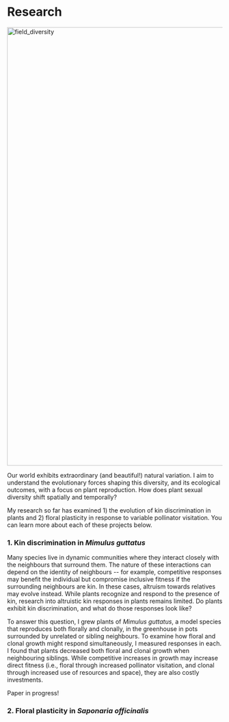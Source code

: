 # Research

<img width="1025" alt="field_diversity" src="https://github.com/isabeaulewis/isabeaulewis.github.io/assets/122393362/c41cd55d-eacf-4238-8112-a2eda88eff09">

Our world exhibits extraordinary (and beautiful!) natural variation. I aim to understand the evolutionary forces shaping this diversity, and its ecological outcomes, with a focus on plant reproduction. How does plant sexual diversity shift spatially and temporally?
<br>

My research so far has examined 1) the evolution of kin discrimination in plants and 2) floral plasticity in response to variable pollinator visitation. You can learn more about each of these projects below.
<br>

### 1. Kin discrimination in _Mimulus guttatus_

Many species live in dynamic communities where they interact closely with the neighbours that surround them. The nature of these interactions can depend on the identity of neighbours -- for example, competitive responses may benefit the individual but compromise inclusive fitness if the surrounding neighbours are kin. In these cases, altruism towards relatives may evolve instead. While plants recognize and respond to the presence of kin, research into altruistic kin responses in plants remains limited. Do plants exhibit kin discrimination, and what do those responses look like?
<br>

To answer this question, I grew plants of _Mimulus guttatus_, a model species that reproduces both florally and clonally, in the greenhouse in pots surrounded by unrelated or sibling neighbours. To examine how floral and clonal growth might respond simultaneously, I measured responses in each. I found that plants decreased both floral and clonal growth when neighbouring siblings. While competitive increases in growth may increase direct fitness (i.e., floral through increased pollinator visitation, and clonal through increased use of resources and space), they are also costly investments. 

Paper in progress!


### 2. Floral plasticity in _Saponaria officinalis_

